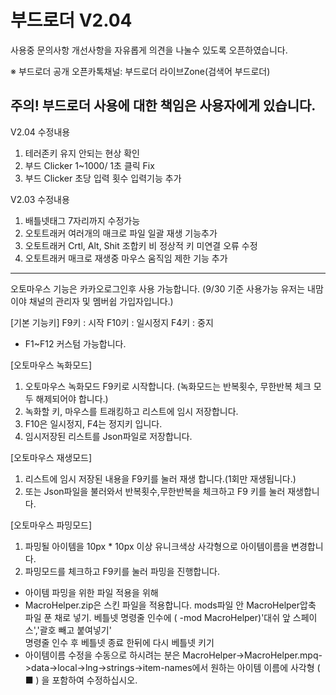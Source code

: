 # 부드로더 V2.04


사용중 문의사항 개선사항을 자유롭게 의견을 나눌수 있도록 오픈하였습니다.

※ 부드로더 공개 오픈카톡채널: 부드로더 라이브Zone(검색어 부드로더)



주의! 부드로더 사용에 대한 책임은 사용자에게 있습니다.
---------------------------------------------------------------------------------------
V2.04 수정내용
1. 테러존키 유지 안되는 현상 확인
2. 부드 Clicker 1~1000/ 1초 클릭 Fix
3. 부드 Clicker 초당 입력 횟수 입력기능 추가


V2.03 수정내용
1. 배틀넷태그 7자리까지 수정가능
2. 오토트래커 여러개의 매크로 파일 일괄 재생 기능추가
3. 오토트래커 Crtl, Alt, Shit 조합키 비 정상적 키 미연결 오류 수정
4. 오토트래커 매크로 재생중 마우스 움직임 제한 기능 추가
----------------------------------------------------------------------------------------


오토마우스 기능은 카카오로그인후 사용 가능합니다.
(9/30 기준 사용가능 유저는 내맘이야 채널의 관리자 및 멤버쉽 가입자입니다.)

[기본 기능키]
F9키  : 시작
F10키 : 일시정지
F4키  : 중지
* F1~F12 커스텀 가능합니다.

[오토마우스 녹화모드]
1. 오토마우스 녹화모드 F9키로 시작합니다.
   (녹화모드는 반복횟수, 무한반복 체크 모두 해제되어야 합니다.)
2. 녹화할 키, 마우스를 트래킹하고 리스트에 임시 저장합니다.
3. F10은 일시정지, F4는 정지키 입니다.
4. 임시저장된 리스트를 Json파일로 저장합니다.

[오토마우스 재생모드]
1. 리스트에 임시 저장된 내용을 F9키를 눌러 재생 합니다.(1회만 재생됩니다.)
2. 또는 Json파일을 불러와서 반복횟수,무한반복을 체크하고 F9 키를 눌러 재생합니다.

[오토마우스 파밍모드]
1. 파밍될 아이템을 10px * 10px 이상 유니크색상 사각형으로 아이템이름을 변경합니다.
2. 파밍모드를 체크하고 F9키를 눌러 파밍을 진행합니다.
* 아이템 파밍을 위한 파일 적용을 위해
* MacroHelper.zip은 스킨 파일을 적용합니다.
  mods파일 안 MacroHelper압축 파일 푼 채로 넣기.
  베틀넷 명령줄 인수에 ( -mod MacroHelper)'대쉬 앞 스페이스','괄호 빼고 붙여넣기'  
  명령줄 인수 후 베틀넷 종료 한뒤에 다시 베틀넷 키기
* 아이템이름 수정을 수동으로 하시려는 분은 MacroHelper->MacroHelper.mpq->data->local->lng->strings->item-names에서 원하는 아이템 이름에 사각형 ( ■ ) 을 포함하여 수정하십시오.

